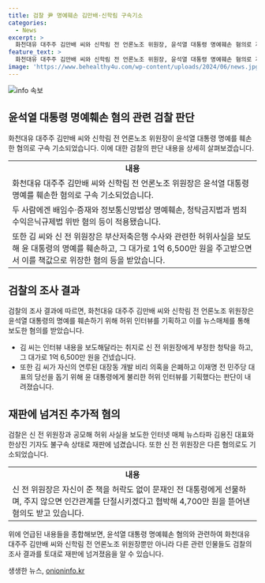 ```yaml
---
title: 검찰 尹 명예훼손 김만배·신학림 구속기소
categories:
  - News
excerpt: >
  화천대유 대주주 김만배 씨와 신학림 전 언론노조 위원장, 윤석열 대통령 명예훼손 혐의로 재판 넘겨져 지난 대선 전 허위인터뷰로 윤 대통령에게 특혜 의혹 돌리고 1억 6,500만 원 받은 혐의. 김 씨가 신 전 위원장과 공모해 허위사실을 보도한 뉴스타파 관계자도 재판에 넘어갔다. 추가로 신 전 위원장은 다른 인물에게 협박하고 금품을 받았다는 혐의도 있다.
feature_text: >
  화천대유 대주주 김만배 씨와 신학림 전 언론노조 위원장, 윤석열 대통령 명예훼손 혐의로 재판 넘겨져 지난 대선 전 허위인터뷰로 윤 대통령에게 특혜 의혹 돌리고 1억 6,500만 원 받은 혐의. 김 씨가 신 전 위원장과 공모해 허위사실을 보도한 뉴스타파 관계자도 재판에 넘어갔다. 추가로 신 전 위원장은 다른 인물에게 협박하고 금품을 받았다는 혐의도 있다.
image: 'https://www.behealthy4u.com/wp-content/uploads/2024/06/news.jpg'
---
```


<p><img src="https://www.behealthy4u.com/wp-content/uploads/2024/06/news.jpg" alt="info 속보" /></p>

<h2 data-ke-size="size26">윤석열 대통령 명예훼손 혐의 관련 검찰 판단</h2>

<p data-ke-size="size16">화천대유 대주주 김만배 씨와 신학림 전 언론노조 위원장이 윤석열 대통령 명예를 훼손한 혐의로 구속 기소되었습니다. 이에 대한 검찰의 판단 내용을 상세히 살펴보겠습니다.</p>

<table>
   <tr>
      <td style="text-align: center; height: 17px;"><b>내용</b></td>
   </tr>
   <tr>
      <td>화천대유 대주주 김만배 씨와 신학림 전 언론노조 위원장은 윤석열 대통령 명예를 훼손한 혐의로 구속 기소되었습니다.</td>
   </tr>
   <tr>
      <td>두 사람에겐 배임수·증재와 정보통신망법상 명예훼손, 청탁금지법과 범죄수익은닉규제법 위반 혐의 등이 적용됐습니다.</td>
   </tr>
   <tr>
      <td>또한 김 씨와 신 전 위원장은 부산저축은행 수사와 관련한 허위사실을 보도해 윤 대통령의 명예를 훼손하고, 그 대가로 1억 6,500만 원을 주고받으면서 이를 책값으로 위장한 혐의 등을 받았습니다.</td>
   </tr>
</table>

<h2 data-ke-size="size26">검찰의 조사 결과</h2>

<p data-ke-size="size16">검찰의 조사 결과에 따르면, 화천대유 대주주 김만배 씨와 신학림 전 언론노조 위원장은 윤석열 대통령의 명예를 훼손하기 위해 허위 인터뷰를 기획하고 이를 뉴스매체를 통해 보도한 혐의를 받았습니다.</p>

<ul>
   <li>김 씨는 인터뷰 내용을 보도해달라는 취지로 신 전 위원장에게 부정한 청탁을 하고, 그 대가로 1억 6,500만 원을 건넸습니다.</li>
   <li>또한 김 씨가 자신의 연루된 대장동 개발 비리 의혹을 은폐하고 이재명 전 민주당 대표의 당선을 돕기 위해 윤 대통령에게 불리한 허위 인터뷰를 기획했다는 판단이 내려졌습니다.</li>
</ul>

<h2 data-ke-size="size26">재판에 넘겨진 추가적 혐의</h2>

<p data-ke-size="size16">검찰은 신 전 위원장과 공모해 허위 사실을 보도한 인터넷 매체 뉴스타파 김용진 대표와 한상진 기자도 불구속 상태로 재판에 넘겼습니다. 또한 신 전 위원장은 다른 혐의로도 기소되었습니다.</p>

<table>
   <tr>
      <td style="text-align: center; height: 17px;"><b>내용</b></td>
   </tr>
   <tr>
      <td>신 전 위원장은 자신이 준 책을 허락도 없이 문재인 전 대통령에게 선물하며, 주지 않으면 인간관계를 단절시키겠다고 협박해 4,700만 원을 뜯어낸 혐의도 받고 있습니다.</td>
   </tr>
</table>

<p data-ke-size="size16">위에 언급된 내용들을 종합해보면, 윤석열 대통령 명예훼손 혐의와 관련하여 화천대유 대주주 김만배 씨와 신학림 전 언론노조 위원장뿐만 아니라 다른 관련 인물들도 검찰의 조사 결과를 토대로 재판에 넘겨졌음을 알 수 있습니다.</p>
생생한 뉴스, <a href="https://onioninfo.kr" rel="dofollow">onioninfo.kr</a>


